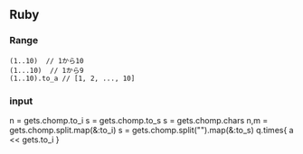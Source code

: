 ## Ruby
### Range
```
(1..10)  // 1から10
(1...10)  // 1から9
(1..10).to_a // [1, 2, ..., 10]
```

### 


### input
n = gets.chomp.to_i
s = gets.chomp.to_s
s = gets.chomp.chars
n,m = gets.chomp.split.map(&:to_i)
s = gets.chomp.split("").map(&:to_s)
q.times{ a << gets.to_i }
